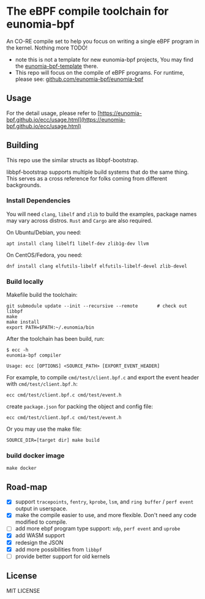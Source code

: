 # The eBPF compile toolchain for eunomia-bpf

An CO-RE compile set to help you focus on writing a single eBPF program in the kernel. Nothing more TODO!

- note this is not a template for new eunomia-bpf projects, You may find the [eunomia-bpf-template](https://github.com/eunomia-bpf/ebpm-template) there.
- This repo will focus on the compile of eBPF programs. For runtime, please see: [github.com/eunomia-bpf/eunomia-bpf](https://github.com/eunomia-bpf/eunomia-bpf)

## Usage

For the detail usage, please refer to [https://eunomia-bpf.github.io/ecc/usage.html](https://eunomia-bpf.github.io/ecc/usage.html)

## Building

This repo use the similar structs as libbpf-bootstrap.

libbpf-bootstrap supports multiple build systems that do the same thing.
This serves as a cross reference for folks coming from different backgrounds.

### Install Dependencies

You will need `clang`, `libelf` and `zlib` to build the examples, package names may vary across distros. `Rust` and `Cargo` are also required.

On Ubuntu/Debian, you need:

```shell
apt install clang libelf1 libelf-dev zlib1g-dev llvm
```

On CentOS/Fedora, you need:

```shell
dnf install clang elfutils-libelf elfutils-libelf-devel zlib-devel
```

### Build locally

Makefile build the toolchain:

```shell
git submodule update --init --recursive --remote       # check out libbpf
make
make install
export PATH=$PATH:~/.eunomia/bin
```

After the toolchain has been build, run:

```console
$ ecc -h
eunomia-bpf compiler

Usage: ecc [OPTIONS] <SOURCE_PATH> [EXPORT_EVENT_HEADER]
```

For example, to compile `cmd/test/client.bpf.c` and export the event header with `cmd/test/client.bpf.h`:

```console
ecc cmd/test/client.bpf.c cmd/test/event.h
```

create `package.json` for packing the object and config file:

```console
ecc cmd/test/client.bpf.c cmd/test/event.h
```

Or you may use the make file:

```shell
SOURCE_DIR=[target dir] make build
```

### build docker image

```shell
make docker
```

## Road-map

- [X] support `tracepoints`, `fentry`, `kprobe`, `lsm`, and `ring buffer` / `perf event` output in userspace.
- [X] make the compile easier to use, and more flexible. Don't need any code modified to compile.
- [ ] add more ebpf program type support: `xdp`, `perf event` and `uprobe`
- [X] add WASM support
- [X] redesign the JSON
- [X] add more possibilities from `libbpf`
- [ ] provide better support for old kernels

## License

MIT LICENSE
